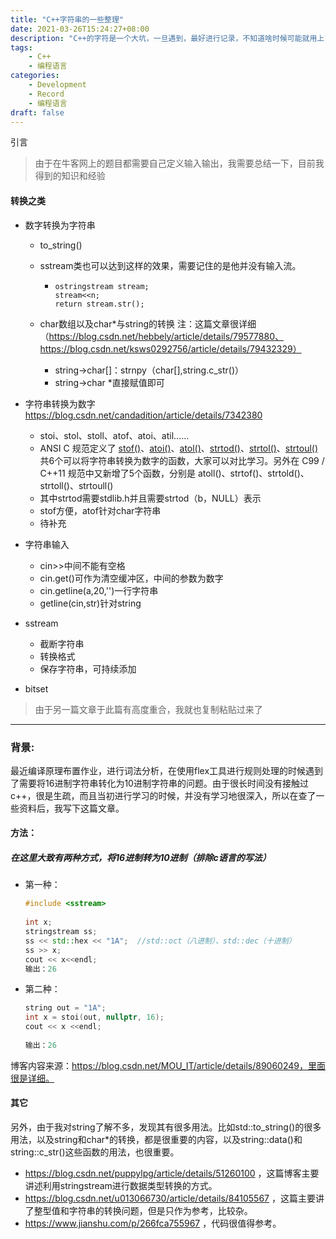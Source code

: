 ```yaml
---
title: "C++字符串的一些整理"
date: 2021-03-26T15:24:27+08:00
description: "C++的字符是一个大坑，一旦遇到，最好进行记录，不知道啥时候可能就用上了"
tags: 
    - C++
    - 编程语言
categories:
    - Development
    - Record
    - 编程语言
draft: false
---
```


引言

> 由于在牛客网上的题目都需要自己定义输入输出，我需要总结一下，目前我得到的知识和经验

<!--more-->

#### 转换之类

- 数字转换为字符串

  - to_string()

  - sstream类也可以达到这样的效果，需要记住的是他并没有输入流。

    - ```
      ostringstream stream;
      stream<<n;
      return stream.str();
      ```

  - char数组以及char*与string的转换 注：这篇文章很详细（https://blog.csdn.net/hebbely/article/details/79577880、https://blog.csdn.net/ksws0292756/article/details/79432329）

    - string->char[]：strnpy（char[],string.c_str()）
    - string->char *直接赋值即可

- 字符串转换为数字 https://blog.csdn.net/candadition/article/details/7342380

  - stoi、stol、stoll、atof、atoi、atil……
  - ANSI C 规范定义了 [stof()](http://c.biancheng.net/cpp/html/124.html)、[atoi()](http://c.biancheng.net/cpp/html/125.html)、[atol()](http://c.biancheng.net/cpp/html/126.html)、[strtod()](http://c.biancheng.net/cpp/html/128.html)、[strtol()](http://c.biancheng.net/cpp/html/129.html)、[strtoul()](http://c.biancheng.net/cpp/html/130.html) 共6个可以将字符串转换为数字的函数，大家可以对比学习。另外在 C99 / C++11 规范中又新增了5个函数，分别是 atoll()、strtof()、strtold()、strtoll()、strtoull()
  - 其中strtod需要stdlib.h并且需要strtod（b，NULL）表示
  - stof方便，atof针对char字符串
  - 待补充

- 字符串输入

  - cin>>中间不能有空格
  - cin.get()可作为清空缓冲区，中间的参数为数字
  - cin.getline(a,20,'')一行字符串
  - getline(cin,str)针对string

- sstream 

  - 截断字符串
  - 转换格式
  - 保存字符串，可持续添加

- bitset



> 由于另一篇文章于此篇有高度重合，我就也复制粘贴过来了

-----

### 背景:

最近编译原理布置作业，进行词法分析，在使用flex工具进行规则处理的时候遇到了需要将16进制字符串转化为10进制字符串的问题。由于很长时间没有接触过c++，很是生疏，而且当初进行学习的时候，并没有学习地很深入，所以在查了一些资料后，我写下这篇文章。

#### 方法：

##### 在这里大致有两种方式，将16进制转为10进制（排除c语言的写法）

- 第一种：

  ```c++
  #include <sstream>
   
  int x;
  stringstream ss;
  ss << std::hex << "1A";  //std::oct（八进制）、std::dec（十进制）
  ss >> x;
  cout << x<<endl;
  输出：26
  ```

- 第二种：

  ```c++
  string out = "1A";
  int x = stoi(out, nullptr, 16);
  cout << x <<endl;
   
  输出：26
  ```

博客内容来源：https://blog.csdn.net/MOU_IT/article/details/89060249，里面很是详细。

#### 其它

另外，由于我对string了解不多，发现其有很多用法。比如std::to_string()的很多用法，以及string和char*的转换，都是很重要的内容，以及string::data()和string::c_str()这些函数的用法，也很重要。

- https://blog.csdn.net/puppylpg/article/details/51260100 ，这篇博客主要讲述利用stringstream进行数据类型转换的方式。
- https://blog.csdn.net/u013066730/article/details/84105567 ，这篇主要讲了整型值和字符串的转换问题，但是只作为参考，比较杂。
- https://www.jianshu.com/p/266fca755967 ，代码很值得参考。
